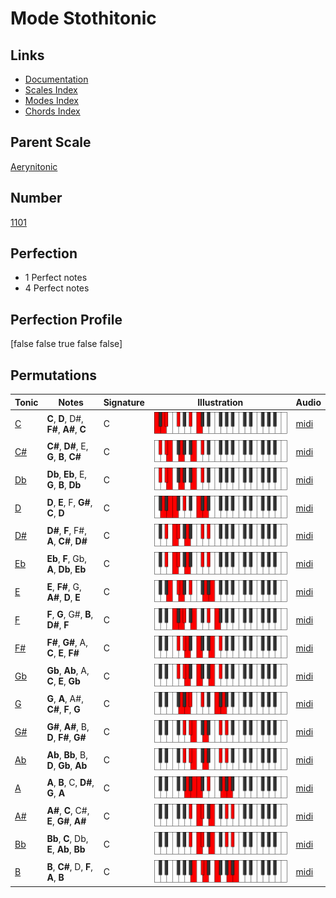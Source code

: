 # Mode Stothitonic

## Links

- [Documentation](index.md)
- [Scales Index](Scales.md)
- [Modes Index](Modes.md)
- [Chords Index](Chords.md)

## Parent Scale

[Aerynitonic](ScaleAerynitonic.md)

## Number

[1101](https://ianring.com/musictheory/scales/1101)

## Perfection

- 1 Perfect notes
- 4 Perfect notes

## Perfection Profile

[false false true false false]

## Permutations

| Tonic | Notes | Signature | Illustration | Audio |
|-------|-------|-----------|--------------|-------|
| [C](ModeCNaturalStothitonic.md) | **C**, **D**, D#, **F#**, **A#**, **C** | C | ![CNaturalStothitonic](ModeCNaturalStothitonic.png) | [midi](https://github.com/edipermadi/music/blob/main/docs/ModeCNaturalStothitonic.mid?raw=true) |
| [C#](ModeCSharpStothitonic.md) | **C#**, **D#**, E, **G**, **B**, **C#** | C | ![CSharpStothitonic](ModeCSharpStothitonic.png) | [midi](https://github.com/edipermadi/music/blob/main/docs/ModeCSharpStothitonic.mid?raw=true) |
| [Db](ModeDFlatStothitonic.md) | **Db**, **Eb**, E, **G**, **B**, **Db** | C | ![DFlatStothitonic](ModeDFlatStothitonic.png) | [midi](https://github.com/edipermadi/music/blob/main/docs/ModeDFlatStothitonic.mid?raw=true) |
| [D](ModeDNaturalStothitonic.md) | **D**, **E**, F, **G#**, **C**, **D** | C | ![DNaturalStothitonic](ModeDNaturalStothitonic.png) | [midi](https://github.com/edipermadi/music/blob/main/docs/ModeDNaturalStothitonic.mid?raw=true) |
| [D#](ModeDSharpStothitonic.md) | **D#**, **F**, F#, **A**, **C#**, **D#** | C | ![DSharpStothitonic](ModeDSharpStothitonic.png) | [midi](https://github.com/edipermadi/music/blob/main/docs/ModeDSharpStothitonic.mid?raw=true) |
| [Eb](ModeEFlatStothitonic.md) | **Eb**, **F**, Gb, **A**, **Db**, **Eb** | C | ![EFlatStothitonic](ModeEFlatStothitonic.png) | [midi](https://github.com/edipermadi/music/blob/main/docs/ModeEFlatStothitonic.mid?raw=true) |
| [E](ModeENaturalStothitonic.md) | **E**, **F#**, G, **A#**, **D**, **E** | C | ![ENaturalStothitonic](ModeENaturalStothitonic.png) | [midi](https://github.com/edipermadi/music/blob/main/docs/ModeENaturalStothitonic.mid?raw=true) |
| [F](ModeFNaturalStothitonic.md) | **F**, **G**, G#, **B**, **D#**, **F** | C | ![FNaturalStothitonic](ModeFNaturalStothitonic.png) | [midi](https://github.com/edipermadi/music/blob/main/docs/ModeFNaturalStothitonic.mid?raw=true) |
| [F#](ModeFSharpStothitonic.md) | **F#**, **G#**, A, **C**, **E**, **F#** | C | ![FSharpStothitonic](ModeFSharpStothitonic.png) | [midi](https://github.com/edipermadi/music/blob/main/docs/ModeFSharpStothitonic.mid?raw=true) |
| [Gb](ModeGFlatStothitonic.md) | **Gb**, **Ab**, A, **C**, **E**, **Gb** | C | ![GFlatStothitonic](ModeGFlatStothitonic.png) | [midi](https://github.com/edipermadi/music/blob/main/docs/ModeGFlatStothitonic.mid?raw=true) |
| [G](ModeGNaturalStothitonic.md) | **G**, **A**, A#, **C#**, **F**, **G** | C | ![GNaturalStothitonic](ModeGNaturalStothitonic.png) | [midi](https://github.com/edipermadi/music/blob/main/docs/ModeGNaturalStothitonic.mid?raw=true) |
| [G#](ModeGSharpStothitonic.md) | **G#**, **A#**, B, **D**, **F#**, **G#** | C | ![GSharpStothitonic](ModeGSharpStothitonic.png) | [midi](https://github.com/edipermadi/music/blob/main/docs/ModeGSharpStothitonic.mid?raw=true) |
| [Ab](ModeAFlatStothitonic.md) | **Ab**, **Bb**, B, **D**, **Gb**, **Ab** | C | ![AFlatStothitonic](ModeAFlatStothitonic.png) | [midi](https://github.com/edipermadi/music/blob/main/docs/ModeAFlatStothitonic.mid?raw=true) |
| [A](ModeANaturalStothitonic.md) | **A**, **B**, C, **D#**, **G**, **A** | C | ![ANaturalStothitonic](ModeANaturalStothitonic.png) | [midi](https://github.com/edipermadi/music/blob/main/docs/ModeANaturalStothitonic.mid?raw=true) |
| [A#](ModeASharpStothitonic.md) | **A#**, **C**, C#, **E**, **G#**, **A#** | C | ![ASharpStothitonic](ModeASharpStothitonic.png) | [midi](https://github.com/edipermadi/music/blob/main/docs/ModeASharpStothitonic.mid?raw=true) |
| [Bb](ModeBFlatStothitonic.md) | **Bb**, **C**, Db, **E**, **Ab**, **Bb** | C | ![BFlatStothitonic](ModeBFlatStothitonic.png) | [midi](https://github.com/edipermadi/music/blob/main/docs/ModeBFlatStothitonic.mid?raw=true) |
| [B](ModeBNaturalStothitonic.md) | **B**, **C#**, D, **F**, **A**, **B** | C | ![BNaturalStothitonic](ModeBNaturalStothitonic.png) | [midi](https://github.com/edipermadi/music/blob/main/docs/ModeBNaturalStothitonic.mid?raw=true) |
